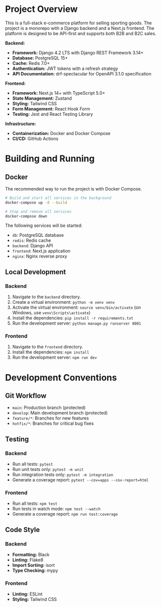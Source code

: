 # Project Overview

This is a full-stack e-commerce platform for selling sporting goods. The project is a monorepo with a Django backend and a Next.js frontend. The platform is designed to be API-first and supports both B2B and B2C sales.

**Backend:**
*   **Framework:** Django 4.2 LTS with Django REST Framework 3.14+
*   **Database:** PostgreSQL 15+
*   **Cache:** Redis 7.0+
*   **Authentication:** JWT tokens with a refresh strategy
*   **API Documentation:** drf-spectacular for OpenAPI 3.1.0 specification

**Frontend:**
*   **Framework:** Next.js 14+ with TypeScript 5.0+
*   **State Management:** Zustand
*   **Styling:** Tailwind CSS
*   **Form Management:** React Hook Form
*   **Testing:** Jest and React Testing Library

**Infrastructure:**
*   **Containerization:** Docker and Docker Compose
*   **CI/CD:** GitHub Actions

# Building and Running

## Docker

The recommended way to run the project is with Docker Compose.

```bash
# Build and start all services in the background
docker-compose up -d --build

# Stop and remove all services
docker-compose down
```

The following services will be started:
*   `db`: PostgreSQL database
*   `redis`: Redis cache
*   `backend`: Django API
*   `frontend`: Next.js application
*   `nginx`: Nginx reverse proxy

## Local Development

### Backend

1.  Navigate to the `backend` directory.
2.  Create a virtual environment: `python -m venv venv`
3.  Activate the virtual environment: `source venv/bin/activate` (on Windows, use `venv\Scripts\activate`)
4.  Install the dependencies: `pip install -r requirements.txt`
5.  Run the development server: `python manage.py runserver 8001`

### Frontend

1.  Navigate to the `frontend` directory.
2.  Install the dependencies: `npm install`
3.  Run the development server: `npm run dev`

# Development Conventions

## Git Workflow

*   `main`: Production branch (protected)
*   `develop`: Main development branch (protected)
*   `feature/*`: Branches for new features
*   `hotfix/*`: Branches for critical bug fixes

## Testing

### Backend

*   Run all tests: `pytest`
*   Run unit tests only: `pytest -m unit`
*   Run integration tests only: `pytest -m integration`
*   Generate a coverage report: `pytest --cov=apps --cov-report=html`

### Frontend

*   Run all tests: `npm test`
*   Run tests in watch mode: `npm test --watch`
*   Generate a coverage report: `npm run test:coverage`

## Code Style

### Backend

*   **Formatting:** Black
*   **Linting:** Flake8
*   **Import Sorting:** isort
*   **Type Checking:** mypy

### Frontend

*   **Linting:** ESLint
*   **Styling:** Tailwind CSS

